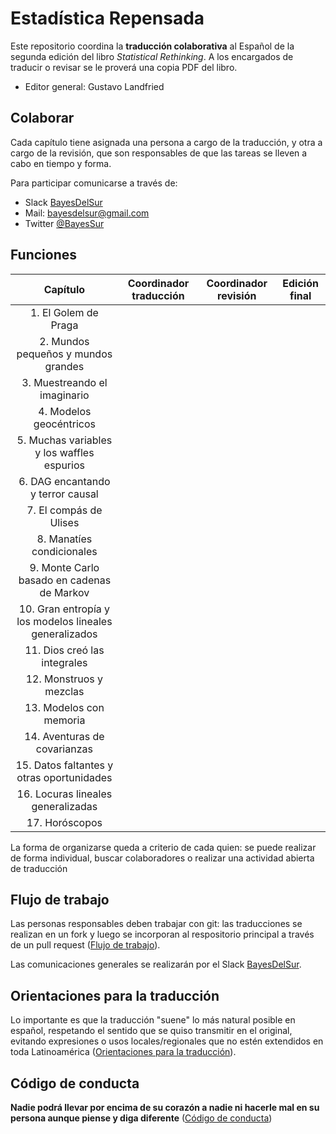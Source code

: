 # Estadística Repensada

Este repositorio coordina la **traducción colaborativa** al Español de la segunda edición del libro *Statistical Rethinking*.
A los encargados de traducir o revisar se le proverá una copia PDF del libro.

- Editor general: Gustavo Landfried

## Colaborar

Cada capítulo tiene asignada una persona a cargo de la traducción, y otra a cargo de la revisión, que son responsables de que las tareas se lleven a cabo en tiempo y forma.

Para participar comunicarse a través de:

- Slack [BayesDelSur](https://join.slack.com/t/bayesdelsur/shared_invite/zt-q8my20zk-SkD9ny5q3Baba2XCtuEzRA)
- Mail: [bayesdelsur@gmail.com](mailto:bayesdelsur@gmail.com)
- Twitter [@BayesSur](https://twitter.com/BayesSur)

## Funciones

| Capítulo | Coordinador traducción | Coordinador revisión | Edición final|
|:---------:|:-----------:|:------------:|:---------------:|
|1. El Golem de Praga | | ||
|2. Mundos pequeños y mundos grandes | | ||
|3. Muestreando el imaginario | | ||
|4. Modelos geocéntricos | | ||
|5. Muchas variables y los waffles espurios| | ||
|6. DAG encantando y terror causal | | ||
|7. El compás de Ulises | | ||
|8. Manatíes condicionales | | ||
|9. Monte Carlo basado en cadenas de Markov | | ||
|10. Gran entropía y los modelos lineales generalizados | | ||
|11. Dios creó las integrales | | ||
|12. Monstruos y mezclas | | ||
|13. Modelos con memoria | | ||
|14. Aventuras de covarianzas | | ||
|15. Datos faltantes y otras oportunidades | | ||
|16. Locuras lineales generalizadas | | ||
|17. Horóscopos | | ||

La forma de organizarse queda a criterio de cada quien: se puede realizar de forma individual, buscar colaboradores o realizar una actividad abierta de traducción

## Flujo de trabajo

Las personas responsables deben trabajar con git: las traducciones se realizan en un fork y luego se incorporan al respositorio principal a través de un pull request ([Flujo de trabajo](https://github.com/BayesDeLasProvinciasUnidasDelSur/estadistica_repensada/blob/main/guia/flujo_de_trabajo.md)).

Las comunicaciones generales se realizarán por el Slack [BayesDelSur](https://join.slack.com/t/bayesdelsur/shared_invite/zt-q8my20zk-SkD9ny5q3Baba2XCtuEzRA).

## Orientaciones para la traducción

Lo importante es que la traducción "suene" lo más natural posible en español, respetando el sentido que se quiso transmitir en el original, evitando expresiones o usos locales/regionales que no estén extendidos en toda Latinoamérica ([Orientaciones para la traducción](https://github.com/BayesDeLasProvinciasUnidasDelSur/estadistica_repensada/blob/main/guia/reglas_de_traduccion.md)).

## Código de conducta

**Nadie podrá llevar por encima de su corazón a nadie ni hacerle mal en su persona aunque piense y diga diferente** ([Código de conducta](https://github.com/BayesDeLasProvinciasUnidasDelSur/estadistica_repensada/blob/main/guia/codigo_de_conducta.md))







